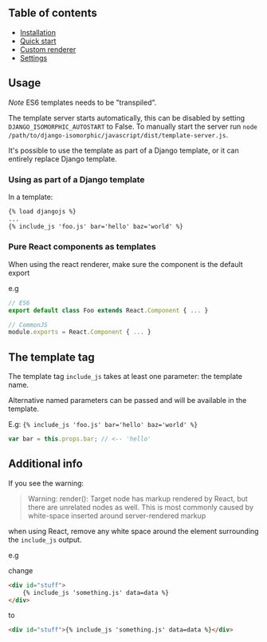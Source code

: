 ## Table of contents

*  [Installation](/docs/installation.md)
*  [Quick start](/docs/quickstart.md)
*  [Custom renderer](/docs/custom-renderer.md)
*  [Settings](/docs/settings.md)


## Usage

*Note* ES6 templates needs to be "transpiled".

The template server starts automatically, this can be disabled by setting `DJANGO_ISOMORPHIC_AUTOSTART` to False.
To manually start the server run `node /path/to/django-isomorphic/javascript/dist/template-server.js`.

It's possible to use the template as part of a Django template, or it can entirely replace Django template. 


### Using as part of a Django template

In a template:

```html
{% load djangojs %}
...
{% include_js 'foo.js' bar='hello' baz='world' %}
```

### Pure React components as templates

When using the react renderer, make sure the component is the default export

e.g 

```javascript
// ES6
export default class Foo extends React.Component { ... }

// CommonJS
module.exports = React.Component { ... }
```


## The template tag

The template tag `include_js` takes at least one parameter: the template name.

Alternative named parameters can be passed and will be available in the template.

E.g: `{% include_js 'foo.js' bar='hello' baz='world' %}`

```javascript
var bar = this.props.bar; // <-- 'hello'
```


## Additional info

If you see the warning:

> Warning: render(): Target node has markup rendered by React, but there are unrelated nodes as well. This is most commonly caused by white-space inserted around server-rendered markup

when using React, remove any white space around the element surrounding the `include_js` output.

e.g

change

```html
<div id="stuff">
    {% include_js 'something.js' data=data %}
</div>
```

to

```html
<div id="stuff">{% include_js 'something.js' data=data %}</div>
```

